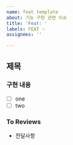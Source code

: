 ```yaml
---
name: feat template
about: 기능 구현 관련 이슈
title: 'Feat: '
labels: FEAT ✨
assignees: ''

---
```


## 제목

### 구현 내용
- [ ] one
- [ ] two

### To Reviews
- 전달사항
